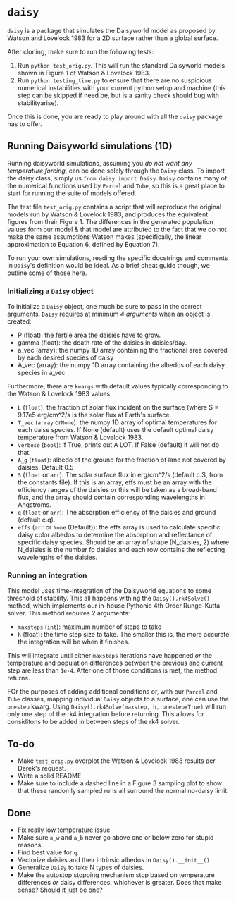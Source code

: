 # `daisy`
`daisy` is a package that simulates the Daisyworld model as proposed by Watson
and Lovelock 1983 for a 2D surface rather than a global surface.

After cloning, make sure to run the following tests:

1. Run `python test_orig.py`. This will run the standard Daisyworld models
   shown in Figure 1 of Watson & Lovelock 1983.
1. Run `python testing_time.py` to ensure that there are no suspicious
   numerical instabilities with your current python setup and machine (this
   step can be skipped if need be, but is a sanity check should bug with
   stabilityarise).

Once this is done, you are ready to play around with all the `daisy` package
has to offer.

## Running Daisyworld simulations (1D)
Running daisyworld simulations, assuming you _do not want any temperature
forcing_, can be done solely through the `Daisy` class. To import the daisy
class, simply us `from daisy import Daisy`. `Daisy` contains many of the
numerical functions used by `Parcel` and `Tube`, so this is a great place to
start for running the suite of models offered.

The test file `test_orig.py` contains a script that will reproduce the original
models run by Watson & Lovelock 1983, and produces the equivalent figures from
their Figure 1. The differences in the generated population values form our
model & that model are attributed to the fact that we do not make the same
assumptions Watson makes (specifically, the linear approximation to Equation 6,
defined by Equation 7).

To run your own simulations, reading the specific docstrings and comments in
`Daisy`'s definition would be ideal. As a brief cheat guide though, we outline
some of those here.

### Initializing a `Daisy` object
To initialize a `Daisy` object, one much be sure to pass in the correct arguments. `Daisy` requires at minimum _4 arguments_ when an object is created:
+ P (float): the fertile area the daisies have to grow.
+ gamma (float): the death rate of the daisies in daisies/day.
+ a_vec (array): the numpy 1D array containing the fractional area
    covered by each desired species of daisy
+ A_vec (array): the numpy 1D array containing the albedos of each
    daisy species in a_vec

Furthermore, there are `kwargs` with default values typically corresponding to the Watson & Lovelock 1983 values.
+ `L` (`float`): the fraction of solar flux incident on the surface
    (where S = 9.17e5 erg/cm^2/s is the solar flux at Earth's
    surface.
+ `T_vec` (`array` or`None`): the numpy 1D array of optimal temperatures
    for each daise species. If None (default) uses the default
    optimal daisy temperature from Watson & Lovelock 1983.
+ `verbose` (`bool`): if True, prints out A LOT. If False (default) it
    will not do that.
+ `A_g` (`float`): albedo of the ground for the fraction of land not
    covered by daisies. Default 0.5
+ `S` (`float` or `arr`): The solar surface flux in erg/cm^2/s (default
    c.S, from the constants file). If this is an array, effs must
    be an array with the efficiency ranges of the daisies or this
    will be taken as a broad-band flux, and the array should
    contain corresponding wavelengths in Angstroms.
+ `q` (`float` or `arr`): The absorption efficiency of the daisies and
    ground (default c.q).
+ `effs` (`arr` or `None` (Default)): the effs array is used to calculate
    specific daisy color albedos to determine the absorption and
    reflectance of specific daisy species. Should be an array of
    shape (N_daisies, 2) where N_daisies is the number fo daisies
    and each row contains the reflecting wavelengths of the
    daisies.

### Running an integration
This model uses time-integration of the Daisyworld equations to some threshold
of stability. This all happens withing the `Daisy().rk4Solve()` method, which
implements our in-house Pythonic 4th Order Runge-Kutta solver. This method
requires 2 arguments:
+ `maxsteps` (`int`): maximum number of steps to take
+ `h` (float): the time step size to take. The smaller this is, the more
  accurate the integration will be when it finishes.

This will integrate until either `maxsteps` iterations have happened _or_ the temperature and population differences between the previous and current step are less than `1e-4`. After one of those conditions is met, the method returns.

FOr the purposes of adding additional conditions or, with our `Parcel` and
`Tube` classes, mapping individual `Daisy` objects to a surface, one can use
the `onestep` kwarg. Using `Daisy().rk4Solve(maxstep, h, onestep=True)` will
run only one step of the rk4 integration before returning. This allows for
considitons to be added in between steps of the rk4 solver.


## To-do
+ Make `test_orig.py` overplot the Watson & Lovelock 1983 results per Derek's request.
+ Write a solid README
+ Make sure to include a dashed line in a Figure 3 sampling plot to show that these randomly sampled runs all surround the normal no-daisy limit.

## Done
+ Fix really low temperature issue
+ Make sure `a_w` and `a_b` never go above one or below zero for stupid
  reasons.
+ Find best value for `q`.
+ Vectorize daisies and their intrinsic albedos in `Daisy().__init__()`
+ Generalize `Daisy` to take N types of daisies.
+ Make the autostop stopping mechanism stop based on temperature differences
  *or* daisy differences, whichever is greater. Does that make sense? Should it
  just be one?
